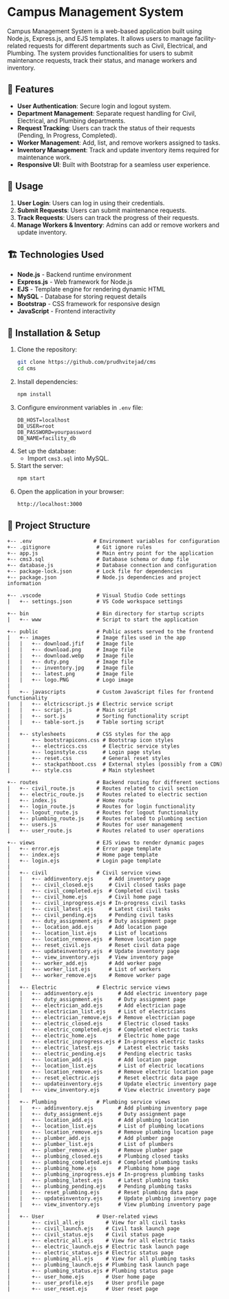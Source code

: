 # Campus Management System

Campus Management System is a web-based application built using Node.js, Express.js, and EJS templates. It allows users to manage facility-related requests for different departments such as Civil, Electrical, and Plumbing. The system provides functionalities for users to submit maintenance requests, track their status, and manage workers and inventory.

## 🚀 Features

- **User Authentication**: Secure login and logout system.
- **Department Management**: Separate request handling for Civil, Electrical, and Plumbing departments.
- **Request Tracking**: Users can track the status of their requests (Pending, In Progress, Completed).
- **Worker Management**: Add, list, and remove workers assigned to tasks.
- **Inventory Management**: Track and update inventory items required for maintenance work.
- **Responsive UI**: Built with Bootstrap for a seamless user experience.

## 📌 Usage

1. **User Login**: Users can log in using their credentials.
2. **Submit Requests**: Users can submit maintenance requests.
3. **Track Requests**: Users can track the progress of their requests.
4. **Manage Workers & Inventory**: Admins can add or remove workers and update inventory.

## 🏗 Technologies Used

- **Node.js** - Backend runtime environment
- **Express.js** - Web framework for Node.js
- **EJS** - Template engine for rendering dynamic HTML
- **MySQL** - Database for storing request details
- **Bootstrap** - CSS framework for responsive design
- **JavaScript** - Frontend interactivity

## 🚀 Installation & Setup

1. Clone the repository:
   ```bash
   git clone https://github.com/prudhvitejad/cms
   cd cms
   ```
2. Install dependencies:
   ```bash
   npm install
   ```
3. Configure environment variables in `.env` file:
   ```plaintext
   DB_HOST=localhost
   DB_USER=root
   DB_PASSWORD=yourpassword
   DB_NAME=facility_db
   ```
4. Set up the database:
   - Import `cms3.sql` into MySQL.
5. Start the server:
   ```bash
   npm start
   ```
6. Open the application in your browser:
   ```bash
   http://localhost:3000
   ```

## 📂 Project Structure

```
+-- .env                    # Environment variables for configuration
+-- .gitignore               # Git ignore rules
+-- app.js                   # Main entry point for the application
+-- cms3.sql                 # Database schema or dump file
+-- database.js              # Database connection and configuration
+-- package-lock.json        # Lock file for dependencies
+-- package.json             # Node.js dependencies and project information

+-- .vscode                  # Visual Studio Code settings
|   +-- settings.json        # VS Code workspace settings

+-- bin                      # Bin directory for startup scripts
|   +-- www                  # Script to start the application

+-- public                   # Public assets served to the frontend
|   +-- images               # Image files used in the app
|   |   +-- download.jfif    # Image file
|   |   +-- download.png     # Image file
|   |   +-- download.webp    # Image file
|   |   +-- duty.png         # Image file
|   |   +-- inventory.jpg    # Image file
|   |   +-- latest.png       # Image file
|   |   +-- logo.PNG         # Logo image
|   
|   +-- javascripts          # Custom JavaScript files for frontend functionality
|   |   +-- elctricscript.js # Electric service script
|   |   +-- script.js        # Main script
|   |   +-- sort.js          # Sorting functionality script
|   |   +-- table-sort.js    # Table sorting script
|   
|   +-- stylesheets          # CSS styles for the app
|       +-- bootstrapicons.css # Bootstrap icon styles
|       +-- electriccs.css     # Electric service styles
|       +-- loginstyle.css     # Login page styles
|       +-- reset.css          # General reset styles
|       +-- stackpathboot.css  # External styles (possibly from a CDN)
|       +-- style.css          # Main stylesheet

+-- routes                   # Backend routing for different sections
|   +-- civil_route.js       # Routes related to civil section
|   +-- electric_route.js    # Routes related to electric section
|   +-- index.js             # Home route
|   +-- login_route.js       # Routes for login functionality
|   +-- logout_route.js      # Routes for logout functionality
|   +-- plumbing_route.js    # Routes related to plumbing section
|   +-- users.js             # Routes for user management
|   +-- user_route.js        # Routes related to user operations

+-- views                    # EJS views to render dynamic pages
|   +-- error.ejs            # Error page template
|   +-- index.ejs            # Home page template
|   +-- login.ejs            # Login page template
|   
|   +-- civil                # Civil service views
|   |   +-- addinventory.ejs     # Add inventory page
|   |   +-- civil_closed.ejs     # Civil closed tasks page
|   |   +-- civil_completed.ejs  # Completed civil tasks
|   |   +-- civil_home.ejs       # Civil home page
|   |   +-- civil_inprogress.ejs # In-progress civil tasks
|   |   +-- civil_latest.ejs     # Latest civil tasks
|   |   +-- civil_pending.ejs    # Pending civil tasks
|   |   +-- duty_assignment.ejs  # Duty assignment page
|   |   +-- location_add.ejs     # Add location page
|   |   +-- location_list.ejs    # List of locations
|   |   +-- location_remove.ejs  # Remove location page
|   |   +-- reset_civil.ejs      # Reset civil data page
|   |   +-- updateinventory.ejs  # Update inventory page
|   |   +-- view_inventory.ejs   # View inventory page
|   |   +-- worker_add.ejs       # Add worker page
|   |   +-- worker_list.ejs      # List of workers
|   |   +-- worker_remove.ejs    # Remove worker page
|   
|   +-- Electric             # Electric service views
|   |   +-- addinventory.ejs        # Add electric inventory page
|   |   +-- duty_assignment.ejs     # Duty assignment page
|   |   +-- electrician_add.ejs     # Add electrician page
|   |   +-- electrician_list.ejs    # List of electricians
|   |   +-- electrician_remove.ejs  # Remove electrician page
|   |   +-- electric_closed.ejs     # Electric closed tasks
|   |   +-- electric_completed.ejs  # Completed electric tasks
|   |   +-- electric_home.ejs       # Electric home page
|   |   +-- electric_inprogress.ejs # In-progress electric tasks
|   |   +-- electric_latest.ejs     # Latest electric tasks
|   |   +-- electric_pending.ejs    # Pending electric tasks
|   |   +-- location_add.ejs        # Add location page
|   |   +-- location_list.ejs       # List of electric locations
|   |   +-- location_remove.ejs     # Remove electric location page
|   |   +-- reset_electric.ejs      # Reset electric data page
|   |   +-- updateinventory.ejs     # Update electric inventory page
|   |   +-- view_inventory.ejs      # View electric inventory page
|   
|   +-- Plumbing             # Plumbing service views
|   |   +-- addinventory.ejs        # Add plumbing inventory page
|   |   +-- duty_assignment.ejs     # Duty assignment page
|   |   +-- location_add.ejs        # Add plumbing location
|   |   +-- location_list.ejs       # List of plumbing locations
|   |   +-- location_remove.ejs     # Remove plumbing location page
|   |   +-- plumber_add.ejs         # Add plumber page
|   |   +-- plumber_list.ejs        # List of plumbers
|   |   +-- plumber_remove.ejs      # Remove plumber page
|   |   +-- plumbing_closed.ejs     # Plumbing closed tasks
|   |   +-- plumbing_completed.ejs  # Completed plumbing tasks
|   |   +-- plumbing_home.ejs       # Plumbing home page
|   |   +-- plumbing_inprogress.ejs # In-progress plumbing tasks
|   |   +-- plumbing_latest.ejs     # Latest plumbing tasks
|   |   +-- plumbing_pending.ejs    # Pending plumbing tasks
|   |   +-- reset_plumbing.ejs      # Reset plumbing data page
|   |   +-- updateinventory.ejs     # Update plumbing inventory page
|   |   +-- view_inventory.ejs      # View plumbing inventory page
|   
|   +-- User                 # User-related views
|       +-- civil_all.ejs       # View for all civil tasks
|       +-- civil_launch.ejs    # Civil task launch page
|       +-- civil_status.ejs    # Civil status page
|       +-- electric_all.ejs    # View for all electric tasks
|       +-- electric_launch.ejs # Electric task launch page
|       +-- electric_status.ejs # Electric status page
|       +-- plumbing_all.ejs    # View for all plumbing tasks
|       +-- plumbing_launch.ejs # Plumbing task launch page
|       +-- plumbing_status.ejs # Plumbing status page
|       +-- user_home.ejs       # User home page
|       +-- user_profile.ejs    # User profile page
|       +-- user_reset.ejs      # User reset page
```
